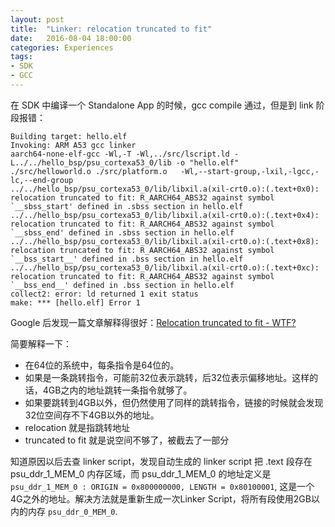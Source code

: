 ```yaml
---
layout: post
title:  "Linker: relocation truncated to fit"
date:   2016-08-04 18:00:00
categories: Experiences
tags:
- SDK
- GCC
---
```


在 SDK 中编译一个 Standalone App 的时候，gcc compile 通过，但是到 link 阶段报错：
```
Building target: hello.elf
Invoking: ARM A53 gcc linker
aarch64-none-elf-gcc -Wl,-T -Wl,../src/lscript.ld -L../../hello_bsp/psu_cortexa53_0/lib -o "hello.elf"  ./src/helloworld.o ./src/platform.o   -Wl,--start-group,-lxil,-lgcc,-lc,--end-group
../../hello_bsp/psu_cortexa53_0/lib/libxil.a(xil-crt0.o):(.text+0x0): relocation truncated to fit: R_AARCH64_ABS32 against symbol `__sbss_start' defined in .sbss section in hello.elf
../../hello_bsp/psu_cortexa53_0/lib/libxil.a(xil-crt0.o):(.text+0x4): relocation truncated to fit: R_AARCH64_ABS32 against symbol `__sbss_end' defined in .sbss section in hello.elf
../../hello_bsp/psu_cortexa53_0/lib/libxil.a(xil-crt0.o):(.text+0x8): relocation truncated to fit: R_AARCH64_ABS32 against symbol `__bss_start__' defined in .bss section in hello.elf
../../hello_bsp/psu_cortexa53_0/lib/libxil.a(xil-crt0.o):(.text+0xc): relocation truncated to fit: R_AARCH64_ABS32 against symbol `__bss_end__' defined in .bss section in hello.elf
collect2: error: ld returned 1 exit status
make: *** [hello.elf] Error 1
```

Google 后发现一篇文章解释得很好：[Relocation truncated to fit - WTF?](https://www.technovelty.org/c/relocation-truncated-to-fit-wtf.html)

简要解释一下：

- 在64位的系统中，每条指令是64位的。
- 如果是一条跳转指令，可能前32位表示跳转，后32位表示偏移地址。这样的话，4GB之内的地址跳转一条指令就够了。
- 如果要跳转到4GB以外，但仍然使用了同样的跳转指令，链接的时候就会发现32位空间存不下4GB以外的地址。
- relocation 就是指跳转地址
- truncated to fit 就是说空间不够了，被截去了一部分

知道原因以后去查 linker script，发现自动生成的 linker script 把 .text 段存在 psu_ddr_1_MEM_0 内存区域，而 psu_ddr_1_MEM_0 的地址定义是`psu_ddr_1_MEM_0 : ORIGIN = 0x800000000, LENGTH = 0x80100001`, 这是一个4G之外的地址。解决方法就是重新生成一次Linker Script，将所有段使用2GB以内的内存 `psu_ddr_0_MEM_0`.

